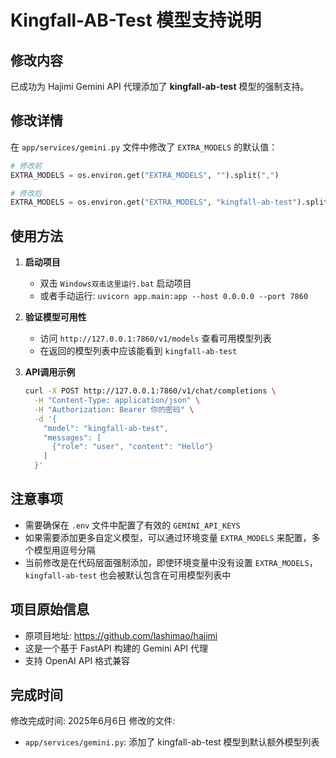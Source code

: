 # Kingfall-AB-Test 模型支持说明

## 修改内容

已成功为 Hajimi Gemini API 代理添加了 **kingfall-ab-test** 模型的强制支持。

## 修改详情

在 `app/services/gemini.py` 文件中修改了 `EXTRA_MODELS` 的默认值：

```python
# 修改前
EXTRA_MODELS = os.environ.get("EXTRA_MODELS", "").split(",")

# 修改后  
EXTRA_MODELS = os.environ.get("EXTRA_MODELS", "kingfall-ab-test").split(",")
```

## 使用方法

1. **启动项目**
   - 双击 `Windows双击这里运行.bat` 启动项目
   - 或者手动运行: `uvicorn app.main:app --host 0.0.0.0 --port 7860`

2. **验证模型可用性**
   - 访问 `http://127.0.0.1:7860/v1/models` 查看可用模型列表
   - 在返回的模型列表中应该能看到 `kingfall-ab-test`

3. **API调用示例**
   ```bash
   curl -X POST http://127.0.0.1:7860/v1/chat/completions \
     -H "Content-Type: application/json" \
     -H "Authorization: Bearer 你的密码" \
     -d '{
       "model": "kingfall-ab-test",
       "messages": [
         {"role": "user", "content": "Hello"}
       ]
     }'
   ```
## 注意事项

- 需要确保在 `.env` 文件中配置了有效的 `GEMINI_API_KEYS`
- 如果需要添加更多自定义模型，可以通过环境变量 `EXTRA_MODELS` 来配置，多个模型用逗号分隔
- 当前修改是在代码层面强制添加，即使环境变量中没有设置 `EXTRA_MODELS`，`kingfall-ab-test` 也会被默认包含在可用模型列表中

## 项目原始信息

- 原项目地址: https://github.com/lashimao/hajimi
- 这是一个基于 FastAPI 构建的 Gemini API 代理
- 支持 OpenAI API 格式兼容

## 完成时间

修改完成时间: 2025年6月6日
修改的文件:
- `app/services/gemini.py`: 添加了 kingfall-ab-test 模型到默认额外模型列表